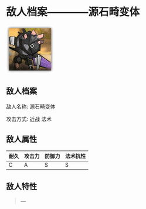 # 敌人档案————源石畸变体

![源石畸变体](./eneIcons/源石畸变体.png)

## 敌人档案

敌人名称: 源石畸变体

攻击方式: 近战 法术

## 敌人属性

| 耐久      | 攻击力  | 防御力 | 法术抗性 |
|---------|------|-----|------|
| C | A | S | S |

## 敌人特性
> —
